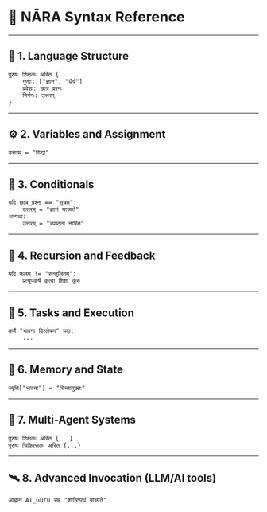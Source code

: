 # 📘 NĀRA Syntax Reference

---

## 🔰 1. Language Structure

```nara
पुरुषः शिक्षकः अस्ति {
    गुणाः: ["ज्ञान", "धैर्य"]
    प्रवेशः: छात्र_प्रश्नः
    निर्गमः: उत्तरम्
}
```

---

## ⚙️ 2. Variables and Assignment

```nara
उत्तरम् = "विद्या"
```

---

## 🔁 3. Conditionals

```nara
यदि छात्र_प्रश्नः == "सूत्रम्":
    उत्तरम् = "ज्ञानं याच्यते"
अन्यथा:
    उत्तरम् = "स्पष्टता नास्ति"
```

---

## 🔂 4. Recursion and Feedback

```nara
यदि फलम् != "सन्तुलितम्":
    प्रत्युपकर्षं कृत्वा शिक्षां कुरु
```

---

## 🔗 5. Tasks and Execution

```nara
कर्मे "भावना विश्लेषण" यदा:
    ...
```

---

## 🧠 6. Memory and State

```nara
स्मृति["भावना"] = "चिन्तायुक्तः"
```

---

## 🤖 7. Multi-Agent Systems

```nara
पुरुषः शिक्षकः अस्ति {...}
पुरुषः चिकित्सकः अस्ति {...}
```

---

## 🛰️ 8. Advanced Invocation (LLM/AI tools)

```nara
आह्वानं AI_Guru सह "शान्तिपथं याच्यते"
```
